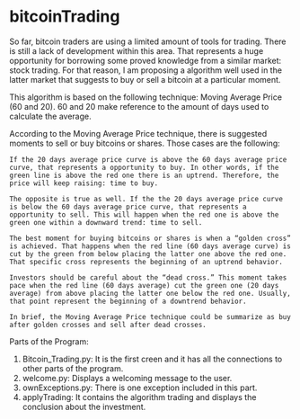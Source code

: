 # bitcoinTrading

So far, bitcoin traders are using a limited amount of tools for trading. There is still a lack of development within this area. That represents a huge opportunity for borrowing some proved knowledge from a similar market: stock trading. For that reason, I am proposing a algorithm well used in the latter market that suggests to buy or sell a bitcoin at a particular moment.

This algorithm is based on the following technique: Moving Average Price (60 and 20). 60 and 20 make reference to the amount of days used to calculate the average.

According to the Moving Average Price technique, there is suggested moments to sell or buy bitcoins or shares. Those cases are the following:

	If the 20 days average price curve is above the 60 days average price curve, that represents a opportunity to buy. In other words, if the green line is above the red one there is an uptrend. Therefore, the price will keep raising: time to buy.

	The opposite is true as well. If the the 20 days average price curve is below the 60 days average price curve, that represents a opportunity to sell. This will happen when the red one is above the green one within a downward trend: time to sell.
	
	The best moment for buying bitcoins or shares is when a “golden cross” is achieved. That happens when the red line (60 days average curve) is cut by the green from below placing the latter one above the red one. That specific cross represents the beginning of an uptrend behavior.
	
	Investors should be careful about the “dead cross.” This moment takes pace when the red line (60 days average) cut the green one (20 days average) from above placing the latter one below the red one. Usually, that point represent the beginning of a downtrend behavior. 

	In brief, the Moving Average Price technique could be summarize as buy after golden crosses and sell after dead crosses.
	
Parts of the Program:
1. Bitcoin_Trading.py:	It is the first creen and it has all the connections to other parts of the program.
2. welcome.py:	Displays a welcoming message to the user.
3. ownExceptions.py:	There is one exception included in this part.
4. applyTrading:	It contains the algorithm trading and displays the conclusion about the investment.
